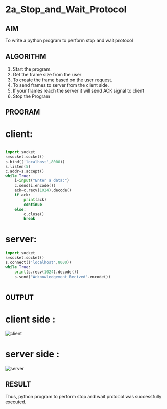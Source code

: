 # 2a_Stop_and_Wait_Protocol
## AIM 
To write a python program to perform stop and wait protocol
## ALGORITHM
1. Start the program.
2. Get the frame size from the user
3. To create the frame based on the user request.
4. To send frames to server from the client side.
5. If your frames reach the server it will send ACK signal to client
6. Stop the Program
## PROGRAM
# client:
```python

import socket
s=socket.socket()
s.bind(('localhost',8000))
s.listen(5)
c,addr=s.accept()
while True:
    i=input("Enter a data:")
    c.send(i.encode())
    ack=c.recv(1024).decode()
    if ack:
        print(ack)
        continue
    else:
        c.close()
        break

```
# server:
```python
import socket
s=socket.socket()
s.connect(('localhost',8000))
while True:
    print(s.recv(1024).decode())
    s.send("Acknowledgement Recived".encode())
    

```
## OUTPUT
# client side :
![client](https://github.com/Yogeshvar005/2a_Stop_and_Wait_Protocol/assets/113497367/05bc8cf9-1016-4bdb-84a2-13513e1e03ea)

# server side :
![server](https://github.com/Yogeshvar005/2a_Stop_and_Wait_Protocol/assets/113497367/3e0b5b43-7ddd-4708-8c3f-1d416e7b9595)


## RESULT
Thus, python program to perform stop and wait protocol was successfully executed.
